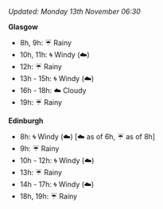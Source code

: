 *Updated: Monday 13th November 06:30*

**Glasgow**

* 8h, 9h: :umbrella: Rainy
* 10h, 11h: :cyclone: Windy (:cloud:)
* 12h: :umbrella: Rainy
* 13h - 15h: :cyclone: Windy (:cloud:)
* 16h - 18h: :cloud: Cloudy
* 19h: :umbrella: Rainy

**Edinburgh**

* 8h: :cyclone: Windy (:cloud:) [:cloud: as of 6h, :umbrella: as of 8h]
* 9h: :umbrella: Rainy
* 10h - 12h: :cyclone: Windy (:cloud:)
* 13h: :umbrella: Rainy
* 14h - 17h: :cyclone: Windy (:cloud:)
* 18h, 19h: :umbrella: Rainy
